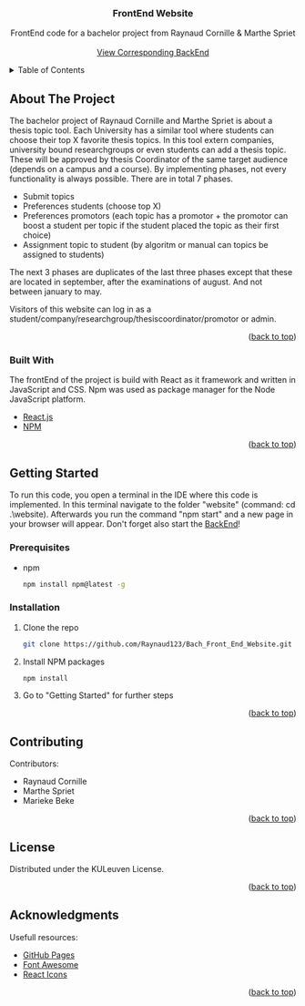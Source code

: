 <div id="top"></div>

<!-- PROJECT SHIELDS -->
<!--
*** I'm using markdown "reference style" links for readability.
*** Reference links are enclosed in brackets [ ] instead of parentheses ( ).
*** See the bottom of this document for the declaration of the reference variables
*** for contributors-url, forks-url, etc. This is an optional, concise syntax you may use.
*** https://www.markdownguide.org/basic-syntax/#reference-style-links
-->



<!-- PROJECT LOGO -->
<br />
<div align="center">
  <h3 align="center">FrontEnd Website</h3>

  <p align="center">
    FrontEnd code for a bachelor project from Raynaud Cornille & Marthe Spriet
    <br />
    <br />
    <a href="https://github.com/Raynaud123/Bach_Back_End">View Corresponding BackEnd</a>
  </p>
</div>



<!-- TABLE OF CONTENTS -->
<details>
  <summary>Table of Contents</summary>
  <ol>
    <li>
      <a href="#about-the-project">About The Project</a>
      <ul>
        <li><a href="#built-with">Built With</a></li>
      </ul>
    </li>
    <li>
      <a href="#getting-started">Getting Started</a>
      <ul>
        <li><a href="#prerequisites">Prerequisites</a></li>
        <li><a href="#installation">Installation</a></li>
      </ul>
    </li>
    <li><a href="#contributing">Contributing</a></li>
    <li><a href="#license">License</a></li>
    <li><a href="#acknowledgments">Acknowledgments</a></li>
  </ol>
</details>



<!-- ABOUT THE PROJECT -->
## About The Project
The bachelor project of Raynaud Cornille and Marthe Spriet is about a thesis topic tool. Each University has a similar tool where students can choose their top X favorite thesis topics. In this tool extern companies, university bound researchgroups or even students can add a thesis topic. These will be approved by thesis Coordinator of the same target audience (depends on a campus and a course). By implementing phases, not every functionality is always possible. There are in total 7 phases. 
* Submit topics
* Preferences students (choose top X)
* Preferences promotors (each topic has a promotor + the promotor can boost a student per topic if the student placed the topic as their first choice)
* Assignment topic to student (by algoritm or manual can topics be assigned to students)

The next 3 phases are duplicates of the last three phases except that these are located in september, after the examinations of august. And not between january to may.

Visitors of this website can log in as a student/company/researchgroup/thesiscoordinator/promotor or admin.

<p align="right">(<a href="#top">back to top</a>)</p>



### Built With
The frontEnd of the project is build with React as it framework and written in JavaScript and CSS. Npm was used as package manager for the Node JavaScript platform. 

* [React.js](https://reactjs.org/)
* [NPM](https://npmjs.com/)

<p align="right">(<a href="#top">back to top</a>)</p>



<!-- GETTING STARTED -->
## Getting Started
To run this code, you open a terminal in the IDE where this code is implemented. In this terminal navigate to the folder "website" (command: cd .\website\).
Afterwards you run the command "npm start" and a new page in your browser will appear.
Don't forget also start the <a href="https://github.com/Raynaud123/Bach_Back_End">BackEnd</a>!

### Prerequisites

* npm
  ```sh
  npm install npm@latest -g
  ```

### Installation

1. Clone the repo
   ```sh
   git clone https://github.com/Raynaud123/Bach_Front_End_Website.git
   ```
2. Install NPM packages
   ```sh
   npm install
   ```
3. Go to "Getting Started" for further steps

<p align="right">(<a href="#top">back to top</a>)</p>



<!-- CONTRIBUTING -->
## Contributing

Contributors:
* Raynaud Cornille
* Marthe Spriet
* Marieke Beke

<p align="right">(<a href="#top">back to top</a>)</p>



<!-- LICENSE -->
## License

Distributed under the KULeuven License.

<p align="right">(<a href="#top">back to top</a>)</p>




<!-- ACKNOWLEDGMENTS -->
## Acknowledgments

Usefull resources:
* [GitHub Pages](https://pages.github.com)
* [Font Awesome](https://fontawesome.com)
* [React Icons](https://react-icons.github.io/react-icons/search)

<p align="right">(<a href="#top">back to top</a>)</p>
